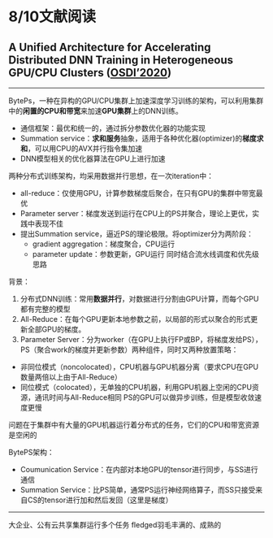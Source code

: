 # 8/10文献阅读
## A Unified Architecture for Accelerating Distributed DNN Training in Heterogeneous GPU/CPU Clusters ([OSDI’2020](https://arxiv.org/pdf/1807.08887.pdf))
---
BytePs，一种在异构的GPU/CPU集群上加速深度学习训练的架构，可以利用集群中的**闲置的CPU和带宽**来加速**GPU集群**上的DNN训练。
* 通信框架：最优和统一的，通过拆分参数优化器的功能实现
* Summation service：**求和服务**抽象，适用于各种优化器(optimizer)的**梯度求和**，可以用CPU的AVX并行指令集加速
* DNN模型相关的优化器算法在GPU上进行加速


两种分布式训练架构，均采用数据并行思想，在一次iteration中：
* all-reduce：仅使用GPU，计算参数梯度后聚合，在只有GPU的集群中带宽最优
* Parameter server：梯度发送到运行在CPU上的PS并聚合，理论上更优，实践中表现不佳
* 提出Summation service，逼近PS的理论极限。将optimizer分为两阶段：
    * gradient aggregation：梯度聚合，CPU运行
    * parameter update：参数更新，GPU运行
同时结合流水线调度和优先级思路

背景：
1. 分布式DNN训练：常用**数据并行**，对数据进行分割由GPU计算，而每个GPU都有完整的模型
2. All-Reduce：在每个GPU更新本地参数之前，以局部的形式以聚合的形式更新全部GPU的梯度。
3. Parameter Server：分为worker（在GPU上执行FP或BP，将梯度发给PS），PS（聚合work的梯度并更新参数）两种组件，同时又两种放置策略：
* 非同位模式（noncolocated），CPU机器与GPU机器分离（要求CPU在GPU数量两倍以上由于All-Reduce）
* 同位模式（colocated），无单独的CPU机器，利用GPU机器上空闲的CPU资源，通讯时间与All-Reduce相同
PS的GPU可以做异步训练，但是模型收敛速度更慢

问题在于集群中有大量的GPU机器运行着分布式的任务，它们的CPU和带宽资源是空闲的

BytePS架构：
* Coumunication Service：在内部对本地GPU的tensor进行同步，与SS进行通信
* Summation Service：比PS简单，通常PS运行神经网络算子，而SS只接受来自CS的tensor进行加和然后发回（这里是梯度）

---
大企业、公有云共享集群运行多个任务
fledged羽毛丰满的、成熟的